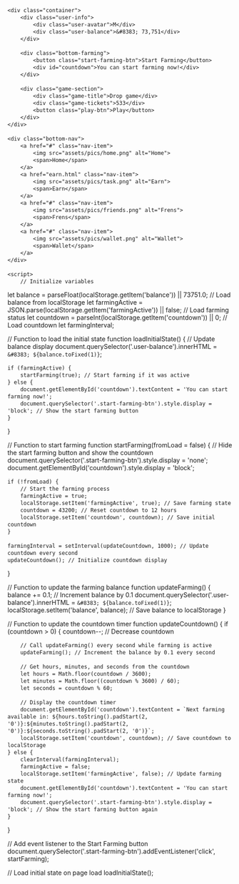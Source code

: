 <!DOCTYPE html>
<html lang="en">
<head>
    <meta charset="UTF-8">
    <meta name="viewport" content="width=device-width, initial-scale=1.0">
    <title>MEER</title>
    <link rel="stylesheet" href="styles.css"> <!-- Link to CSS -->
</head>
<body>

    <div class="container">
        <div class="user-info">
            <div class="user-avatar">M</div>
            <div class="user-balance">&#8383; 73,751</div>
        </div>

        <div class="bottom-farming">
            <button class="start-farming-btn">Start Farming</button>
            <div id="countdown">You can start farming now!</div>
        </div>

        <div class="game-section">
            <div class="game-title">Drop game</div>
            <div class="game-tickets">533</div>
            <button class="play-btn">Play</button>
        </div>
    </div>

    <div class="bottom-nav">
        <a href="#" class="nav-item">
            <img src="assets/pics/home.png" alt="Home">
            <span>Home</span>
        </a>
        <a href="earn.html" class="nav-item">
            <img src="assets/pics/task.png" alt="Earn">
            <span>Earn</span>
        </a>
        <a href="#" class="nav-item">
            <img src="assets/pics/friends.png" alt="Frens">
            <span>Frens</span>
        </a>
        <a href="#" class="nav-item">
            <img src="assets/pics/wallet.png" alt="Wallet">
            <span>Wallet</span>
        </a>
    </div>

    <script>
        // Initialize variables
let balance = parseFloat(localStorage.getItem('balance')) || 73751.0; // Load balance from localStorage
let farmingActive = JSON.parse(localStorage.getItem('farmingActive')) || false; // Load farming status
let countdown = parseInt(localStorage.getItem('countdown')) || 0; // Load countdown
let farmingInterval;

// Function to load the initial state
function loadInitialState() {
    // Update balance display
    document.querySelector('.user-balance').innerHTML = `&#8383; ${balance.toFixed(1)}`;

    if (farmingActive) {
        startFarming(true); // Start farming if it was active
    } else {
        document.getElementById('countdown').textContent = 'You can start farming now!';
        document.querySelector('.start-farming-btn').style.display = 'block'; // Show the start farming button
    }
}

// Function to start farming
function startFarming(fromLoad = false) {
    // Hide the start farming button and show the countdown
    document.querySelector('.start-farming-btn').style.display = 'none';
    document.getElementById('countdown').style.display = 'block';

    if (!fromLoad) {
        // Start the farming process
        farmingActive = true;
        localStorage.setItem('farmingActive', true); // Save farming state
        countdown = 43200; // Reset countdown to 12 hours
        localStorage.setItem('countdown', countdown); // Save initial countdown
    }

    farmingInterval = setInterval(updateCountdown, 1000); // Update countdown every second
    updateCountdown(); // Initialize countdown display
}

// Function to update the farming balance
function updateFarming() {
    balance += 0.1; // Increment balance by 0.1
    document.querySelector('.user-balance').innerHTML = `&#8383; ${balance.toFixed(1)}`;
    localStorage.setItem('balance', balance); // Save balance to localStorage
}

// Function to update the countdown timer
function updateCountdown() {
    if (countdown > 0) {
        countdown--; // Decrease countdown

        // Call updateFarming() every second while farming is active
        updateFarming(); // Increment the balance by 0.1 every second

        // Get hours, minutes, and seconds from the countdown
        let hours = Math.floor(countdown / 3600);
        let minutes = Math.floor((countdown % 3600) / 60);
        let seconds = countdown % 60;

        // Display the countdown timer
        document.getElementById('countdown').textContent = `Next farming available in: ${hours.toString().padStart(2, '0')}:${minutes.toString().padStart(2, '0')}:${seconds.toString().padStart(2, '0')}`;
        localStorage.setItem('countdown', countdown); // Save countdown to localStorage
    } else {
        clearInterval(farmingInterval);
        farmingActive = false;
        localStorage.setItem('farmingActive', false); // Update farming state
        document.getElementById('countdown').textContent = 'You can start farming now!';
        document.querySelector('.start-farming-btn').style.display = 'block'; // Show the start farming button again
    }
}

// Add event listener to the Start Farming button
document.querySelector('.start-farming-btn').addEventListener('click', startFarming);

// Load initial state on page load
loadInitialState();
    </script><!-- Link to JavaScript -->
</body>
  </html>

